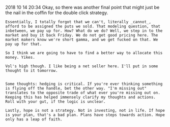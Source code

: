 2018 10 14 20:34
    Okay, so there was another final point that might just be the nail in the coffin for the double click strategy.

    Essentially, I totally forgot that we can't, literally _cannot_, afford to be assigned the puts we sold. That modeling question, that inbetween, we pay up for. How? What do we do? Well, we step in to the market and buy it back Friday. We do not get good pricing here. The market makers know we're short gamma, and we get fucked on that. We pay up for that.

    So I think we are going to have to find a better way to allocate this money. Yikes.

    Vol's high though. I like being a net seller here. I'll put in some thought to it tomorrow.  


    Some thoughts: hedging is critical. If you're ever thinking something is flying off the handle, bet the other way. "I'm missing out" translates to the opposite trade of what ever you're missing out on. Keeping this has helped immensely clarify my thoughts and actions. Roll with your gut, if the logic is unclear.

    Lastly, hope is not a strategy. Not in investing, not in life. If hope is your plan, that's a bad plan. Plans have steps towards action. Hope only has a leap of faith.
